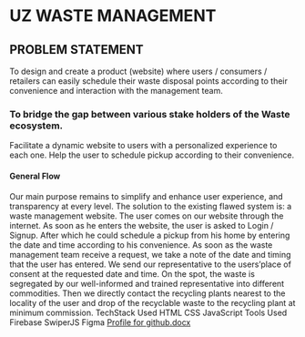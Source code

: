 # UZ WASTE MANAGEMENT

## PROBLEM STATEMENT

To design and create a product (website) where users / consumers / retailers can easily schedule their  waste disposal points according to their convenience and interaction with the management team.

### To bridge the gap between various stake holders of the  Waste ecosystem.

Facilitate a dynamic website to users with a personalized experience to each one.
Help the user to schedule pickup according to their convenience.

#### General Flow

Our main purpose remains to simplify and enhance user experience,  and transparency at every level. The solution to the existing flawed system is: a waste management website.
The user comes on our website through the internet. As soon as he enters the website, the user is asked to Login / Signup. After which he could schedule a pickup from his home by entering the date and time according to his convenience.
As soon as the waste management team receive a request, we take a note of the date and timing that the user has entered. We send our representative to the users’place of consent at the requested date and time. 
On the spot, the waste is segregated by our well-informed and trained representative into different commodities. Then we directly contact the recycling plants nearest to the locality of the user and drop of the recyclable waste to the recycling plant at minimum commission.
TechStack Used
HTML
CSS
JavaScript
Tools Used
Firebase
SwiperJS
Figma
[Profile for github.docx](https://github.com/Rue-rose/Rutendo-Chingodza/files/13511076/Profile.for.github.docx)

